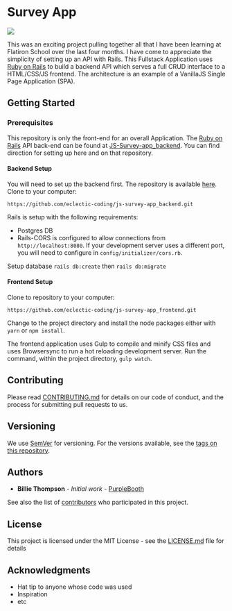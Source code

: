 # Survey App

![](/home/webrev/development/flatiron-projects/js-rails_survey-app/js-survey-app_frontend/survey-app.jpg)

This was an exciting project pulling together all that I have been  learning at Flatiron School over the last four months. I have come to  appreciate the simplicity of setting up an API with Rails. This Fullstack Application uses [Ruby on Rails]() to build a backend API which serves a full CRUD interface to a HTML/CSS/JS frontend. The architecture is an example of a VanillaJS Single Page Application (SPA).  

## Getting Started

### Prerequisites

This repository is only the front-end for an overall Application. The [Ruby on Rails](https://rubyonrails.org/) API back-end can be found at [JS-Survey-app_backend](https://github.com/eclectic-coding/js-survey-app_backend).  You can find direction for setting up here and on that repository. 

#### Backend Setup  

You will need to set up the backend first. The repository is available [here](https://github.com/eclectic-coding/js-survey-app_backend). Clone to your computer:

```shell
https://github.com/eclectic-coding/js-survey-app_backend.git
```

Rails is setup with the following requirements:

- Postgres DB
- Rails-CORS is configured to allow connections from `http://localhost:8080`. If your development server uses a different port, you will need to configure in `config/initializer/cors.rb`.

Setup database `rails db:create`  then `rails db:migrate` 

#### Frontend Setup 

Clone to repository to your computer:  
```shell
https://github.com/eclectic-coding/js-survey-app_frontend.git
```

Change to the project directory and install the node packages either with `yarn` or `npm install`.

The frontend application uses Gulp to compile and minify CSS files and uses Browsersync to run a hot reloading development server. Run the command, within the project directory, `gulp watch`.

## Contributing

Please read [CONTRIBUTING.md](https://gist.github.com/PurpleBooth/b24679402957c63ec426) for details on our code of conduct, and the process for submitting pull requests to us.

## Versioning

We use [SemVer](http://semver.org/) for versioning. For the versions available, see the [tags on this repository](https://github.com/your/project/tags).

## Authors

* **Billie Thompson** - *Initial work* - [PurpleBooth](https://github.com/PurpleBooth)

See also the list of [contributors](https://github.com/your/project/contributors) who participated in this project.

## License

This project is licensed under the MIT License - see the [LICENSE.md](LICENSE) file for details

## Acknowledgments

* Hat tip to anyone whose code was used
* Inspiration
* etc


```

```